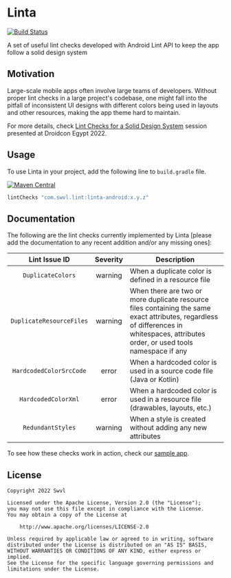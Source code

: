 # Linta

[![Build Status](https://app.bitrise.io/app/88ca7b673ed9bb00/status.svg?token=OqjTeLBPuw0W-T1jD9ADNw&branch=main)](https://app.bitrise.io/app/88ca7b673ed9bb00)

A set of useful lint checks developed with Android Lint API to keep the app follow a solid design system

## Motivation

Large-scale mobile apps often involve large teams of developers. Without proper lint checks in a large project's codebase, one might fall into the pitfall of inconsistent UI designs with different colors being used in layouts and other resources, making the app theme hard to maintain.

For more details, check [Lint Checks for a Solid Design System](https://docs.google.com/presentation/d/1aDEtm2UE2OoRO59Pt8fb4S43iM79BFncj0pR57WVEvw) session presented at Droidcon Egypt 2022.

## Usage

To use Linta in your project, add the following line to `build.gradle` file.

[![Maven Central](https://img.shields.io/maven-central/v/com.swvl.lint/linta-android.svg)](https://mvnrepository.com/artifact/com.swvl.lint/linta-android)

```groovy
lintChecks "com.swvl.lint:linta-android:x.y.z"
```

## Documentation

The following are the lint checks currently implemented by Linta [please add the documentation to any recent addition and/or any missing ones]:

| Lint Issue ID           |    Severity   | Description                                                                                            |
|:-----------------------:|:-------------:|--------------------------------------------------------------------------------------------------------|
| `DuplicateColors`       |    warning    | When a duplicate color is defined in a resource file                                                   |
| `DuplicateResourceFiles`|    warning    | When there are two or more duplicate resource files containing the same exact attributes, regardless of differences in whitespaces, attributes order, or used tools namespace if any |
| `HardcodedColorSrcCode` |     error     | When a hardcoded color is used in a source code file (Java or Kotlin)                                  |
| `HardcodedColorXml`     |     error     | When a hardcoded color is used in a resource file (drawables, layouts, etc.)                           |
| `RedundantStyles`       |    warning    | When a style is created without adding any new attributes                                              |

To see how these checks work in action, check our [sample app](https://github.com/swvl/linta/tree/main/sample).

## License

```
Copyright 2022 Swvl

Licensed under the Apache License, Version 2.0 (the "License");
you may not use this file except in compliance with the License.
You may obtain a copy of the License at

    http://www.apache.org/licenses/LICENSE-2.0

Unless required by applicable law or agreed to in writing, software
distributed under the License is distributed on an "AS IS" BASIS,
WITHOUT WARRANTIES OR CONDITIONS OF ANY KIND, either express or implied.
See the License for the specific language governing permissions and
limitations under the License.
```
